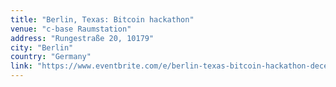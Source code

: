 ```yaml
---
title: "Berlin, Texas: Bitcoin hackathon"
venue: "c-base Raumstation"
address: "Rungestraße 20, 10179"
city: "Berlin"
country: "Germany"
link: "https://www.eventbrite.com/e/berlin-texas-bitcoin-hackathon-decentralise-everything-tickets-10509228385"
---
```

